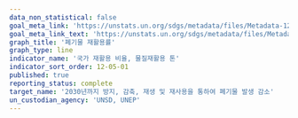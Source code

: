 ```yaml
---
data_non_statistical: false
goal_meta_link: 'https://unstats.un.org/sdgs/metadata/files/Metadata-12-05-01.pdf'
goal_meta_link_text: 'https://unstats.un.org/sdgs/metadata/files/Metadata-12-05-01.pdf'
graph_title: '폐기물 재활용률'
graph_type: line
indicator_name: '국가 재활용 비율, 물질재활용 톤'
indicator_sort_order: 12-05-01
published: true
reporting_status: complete
target_name: '2030년까지 방지, 감축, 재생 및 재사용을 통하여 폐기물 발생 감소'
un_custodian_agency: 'UNSD, UNEP'
---
```

